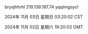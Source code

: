 brysjhhrhl 219.139.197.74 yqqlmgsycl

2024年 11月 03日 星期日 03:20:02 CST

2024年 11月 02日 星期六 19:20:02 GMT

